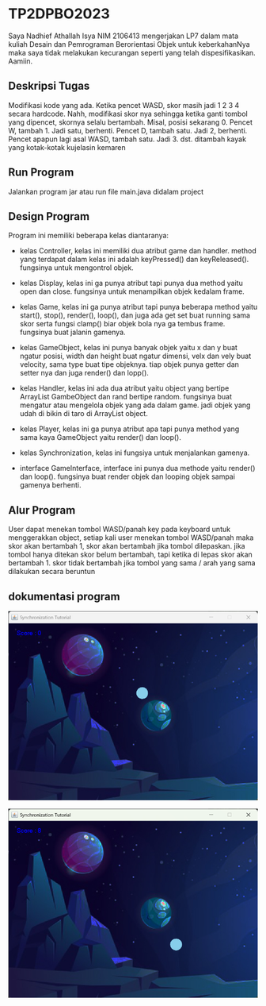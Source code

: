 # TP2DPBO2023
Saya Nadhief Athallah Isya NIM 2106413 mengerjakan LP7 dalam mata kuliah Desain dan Pemrograman Berorientasi Objek untuk keberkahanNya maka saya tidak melakukan kecurangan seperti yang telah dispesifikasikan. Aamiin.

## Deskripsi Tugas
Modifikasi kode yang ada. Ketika pencet WASD, skor masih jadi 1 2 3 4 secara hardcode. Nahh, modifikasi skor nya sehingga ketika ganti tombol yang dipencet, skornya selalu bertambah. Misal, posisi sekarang 0. Pencet W, tambah 1. Jadi satu, berhenti. Pencet D, tambah satu. Jadi 2, berhenti. Pencet apapun lagi asal WASD, tambah satu. Jadi 3. dst. ditambah kayak yang kotak-kotak kujelasin kemaren

## Run Program
Jalankan program jar atau run file main.java didalam project

## Design Program
Program ini memiliki beberapa kelas diantaranya:

* kelas Controller, kelas ini memiliki dua atribut game dan handler. method yang terdapat dalam kelas ini adalah keyPressed() dan keyReleased(). fungsinya untuk mengontrol objek.

* kelas Display, kelas ini ga punya atribut tapi punya dua method yaitu open dan close. fungsinya untuk menampilkan objek kedalam frame.

* kelas Game, kelas ini ga punya atribut tapi punya beberapa method yaitu start(), stop(), render(), loop(), dan juga ada get set buat running sama skor serta fungsi clamp() biar objek bola nya ga tembus frame. fungsinya buat jalanin gamenya.

* kelas GameObject, kelas ini punya banyak objek yaitu x dan y buat ngatur posisi, width dan height buat ngatur dimensi, velx dan vely buat velocity, sama type buat tipe objeknya. tiap objek punya getter dan setter nya dan juga render() dan lopp().

* kelas  Handler, kelas ini ada dua atribut yaitu object yang bertipe ArrayList GambeObject dan rand bertipe random. fungsinya buat mengatur atau mengelola objek yang ada dalam game. jadi objek yang udah di bikin di taro di ArrayList object.

* kelas Player, kelas ini ga punya atribut apa tapi punya method yang sama kaya GameObject yaitu render() dan loop().

* kelas Synchronization, kelas ini fungsiya untuk menjalankan gamenya.

* interface GameInterface, interface ini punya dua methode yaitu render() dan loop(). fungsinya buat render objek dan looping objek sampai gamenya berhenti.

## Alur Program
User dapat menekan tombol WASD/panah key pada keyboard untuk menggerakkan object, setiap kali user menekan tombol WASD/panah maka skor akan bertambah 1, skor akan bertambah jika tombol dilepaskan. jika tombol hanya ditekan skor belum bertambah, tapi ketika di lepas skor akan bertambah 1. skor tidak bertambah jika tombol yang sama / arah yang sama dilakukan secara beruntun

## dokumentasi program
![Alt text](Screenshot%202023-04-21%20194217.png)

![Alt text](Screenshot%202023-04-21%20194424.png)

